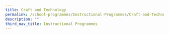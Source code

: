 ```yaml
---
title: Craft and Technology
permalink: /school-programmes/Instructional-Programmes/Craft-and-Technology/
description: ""
third_nav_title: Instructional Programmes
---
```


